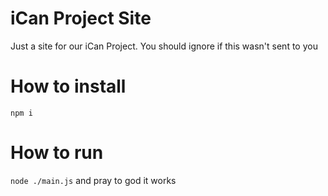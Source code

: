 # iCan Project Site
Just a site for our iCan Project. You should ignore if this wasn't sent to you

# How to install
`npm i`

# How to run
`node ./main.js` and pray to god it works
